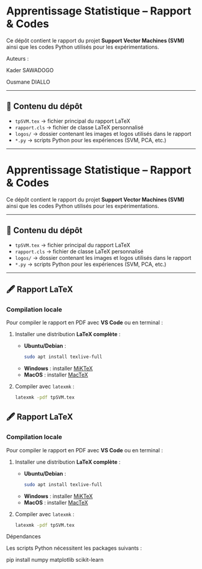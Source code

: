 
# Apprentissage Statistique – Rapport & Codes

Ce dépôt contient le rapport du projet **Support Vector Machines (SVM)** ainsi que les codes Python utilisés pour les expérimentations.


Auteurs :

Kader SAWADOGO

Ousmane DIALLO


---

## 📂 Contenu du dépôt
- `tpSVM.tex` → fichier principal du rapport LaTeX  
- `rapport.cls` → fichier de classe LaTeX personnalisé  
- `logos/` → dossier contenant les images et logos utilisés dans le rapport  
- `*.py` → scripts Python pour les expériences (SVM, PCA, etc.)  

---
# Apprentissage Statistique – Rapport & Codes

Ce dépôt contient le rapport du projet **Support Vector Machines (SVM)** ainsi que les codes Python utilisés pour les expérimentations.

---

## 📂 Contenu du dépôt
- `tpSVM.tex` → fichier principal du rapport LaTeX  
- `rapport.cls` → fichier de classe LaTeX personnalisé  
- `logos/` → dossier contenant les images et logos utilisés dans le rapport  
- `*.py` → scripts Python pour les expériences (SVM, PCA, etc.)  

---

## 🖋️ Rapport LaTeX

### Compilation locale
Pour compiler le rapport en PDF avec **VS Code** ou en terminal :

1. Installer une distribution **LaTeX complète** :
   - **Ubuntu/Debian** :  
     ```bash
     sudo apt install texlive-full
     ```
   - **Windows** : installer [MiKTeX](https://miktex.org/download)  
   - **MacOS** : installer [MacTeX](https://tug.org/mactex/)  

2. Compiler avec `latexmk` :  
   ```bash
   latexmk -pdf tpSVM.tex

## 🖋️ Rapport LaTeX

### Compilation locale
Pour compiler le rapport en PDF avec **VS Code** ou en terminal :

1. Installer une distribution **LaTeX complète** :
   - **Ubuntu/Debian** :  
     ```bash
     sudo apt install texlive-full
     ```
   - **Windows** : installer [MiKTeX](https://miktex.org/download)  
   - **MacOS** : installer [MacTeX](https://tug.org/mactex/)  

2. Compiler avec `latexmk` :  
   ```bash
   latexmk -pdf tpSVM.tex


Dépendances

Les scripts Python nécessitent les packages suivants :


pip install numpy matplotlib scikit-learn

